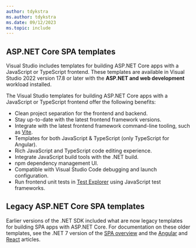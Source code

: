 ```yaml
---
author: tdykstra
ms.author: tdykstra
ms.date: 09/12/2023
ms.topic: include
---
```

## ASP.NET Core SPA templates

Visual Studio includes templates for building ASP.NET Core apps with a JavaScript or TypeScript frontend. These templates are available in Visual Studio 2022 version 17.8 or later with the **ASP.NET and web development** workload installed.

The Visual Studio templates for building ASP.NET Core apps with a JavaScript or TypeScript frontend offer the following benefits:

* Clean project separation for the frontend and backend.
* Stay up-to-date with the latest frontend framework versions.
* Integrate with the latest frontend framework command-line tooling, such as [Vite](https://vitejs.dev/).
* Templates for both JavaScript & TypeScript (only TypeScript for Angular).
* Rich JavaScript and TypeScript code editing experience.
* Integrate JavaScript build tools with the .NET build.
* npm dependency management UI.
* Compatible with Visual Studio Code debugging and launch configuration.
* Run frontend unit tests in [Test Explorer](/visualstudio/test/run-unit-tests-with-test-explorer) using JavaScript test frameworks.

## Legacy ASP.NET Core SPA templates

Earlier versions of the .NET SDK included what are now legacy templates for building SPA apps with ASP.NET Core. For documentation on these older templates, see the .NET 7 version of the [SPA overview](xref:spa/intro?view=aspnetcore-7.0&preserve-view=true) and the [Angular](xref:spa/angular?view=aspnetcore-7.0&preserve-view=true&tabs=net-cli) and [React](xref:spa/react?view=aspnetcore-7.0&preserve-view=true&tabs=net-cli) articles.
